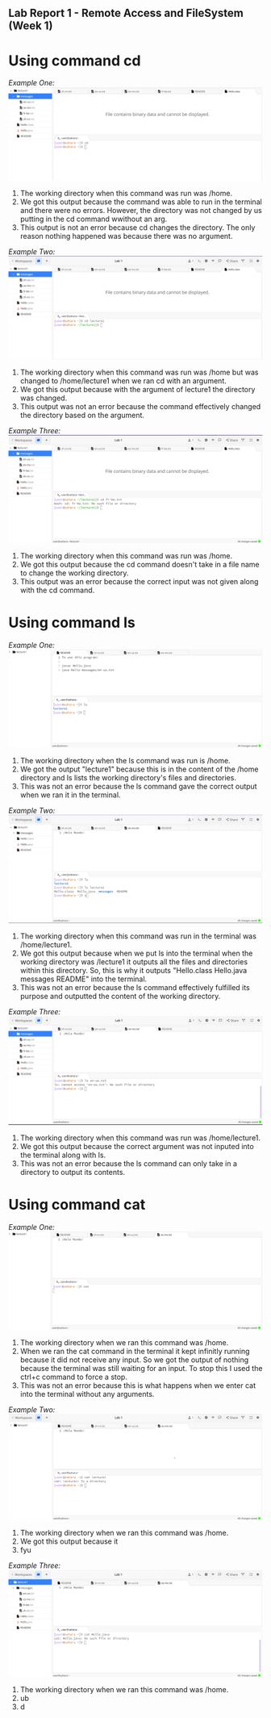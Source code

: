 ## Lab Report 1 - Remote Access and FileSystem (Week 1)

# Using command cd
*Example One:*
![Image](cd.png)
1. The working directory when this command was run was /home. 
2. We got this output because the command was able to run in the terminal and there were no errors.
   However, the directory was not changed by us putting in the cd command wwithout an arg.
3. This output is not an error because cd changes the directory. The only reason nothing happened
   was because there was no argument.  

*Example Two:* 
![Image](cdWithArg.png)
1. The working directory when this command was run was /home but was changed to
   /home/lecture1 when we ran cd with an argument.
2. We got this output because with the argument of lecture1 the directory was changed.
3. This output was not an error because the command effectively changed the directory based
   on the argument.
   
*Example Three:*
![Image](cdFile.png)
1. The working directory when this command was run was /home.
2. We got this output because the cd command doesn't take in a file name to
   change the working directory.
3. This output was an error because the correct input was not given along with the cd command. 

# Using command ls
*Example One:*
![Image](ls.png)
1. The working directory when the ls command was run is /home.
2. We got the output "lecture1" because this is in the content of the /home directory
   and ls lists the working directory's files and directories.
3. This was not an error because the ls command gave the correct output when we ran
   it in the terminal.

*Example Two:*
![Image](lsWithArg.png)
1. The working directory when this command was run in the terminal
   was /home/lecture1. 
2. We got this output because when we put ls into the terminal when the working directory
   was /lecture1 it outputs all the files and directories within this directory. So, this is
   why it outputs "Hello.class  Hello.java  messages  README" into the terminal.
3. This was not an error because the ls command effectively fulfilled its purpose and outputted
   the content of the working directory.

*Example Three:*
![Image](lsWithFile.png)
1. The working directory when this command was run was /home/lecture1.
2. We got this output because the correct argument was not inputed into the terminal
   along with ls. 
3. This was not an error because the ls command can only take in a directory to output its
   contents. 


# Using command cat
*Example One:*
![Image](cat.png)
1. The working directory when we ran this command was /home.
2. When we ran the cat command in the terminal it kept infinitly running because it did
   not receive any input. So we got the output of nothing because the terminal was still 
   waiting for an input. To stop this I used the ctrl+c command to force a stop.
3. This was not an error because this is what happens when we enter cat into the terminal
   without any arguments. 

*Example Two:* 
![Image](catWithArg.png)
1. The working directory when we ran this command was /home.
2. We got this output because it 
3. fyu

*Example Three:*
![Image](catFile.png)
1. The working directory when we ran this command was /home.
2. ub
3. d

